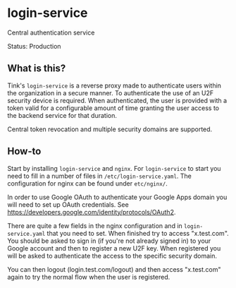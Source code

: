 # login-service

Central authentication service

Status: Production

## What is this?

Tink's `login-service` is a reverse proxy made to authenticate users within the organization
in a secure manner. To authenticate the use of an U2F security device is required.
When authenticated, the user is provided with a token valid for a configurable amount of time
granting the user access to the backend service for that duration.

Central token revocation and multiple security domains are supported.

## How-to

Start by installing `login-service` and `nginx`. For `login-service` to start you need to
fill in a number of files in `/etc/login-service.yaml`. The configuration for nginx can
be found under `etc/nginx/`.

In order to use Google OAuth to authenticate your Google Apps domain you will need to set
up OAuth credentials. See https://developers.google.com/identity/protocols/OAuth2.

There are quite a few fields in the nginx configuration and in `login-service.yaml` that you
need to set. When finished try to access "x.test.com". You should be asked to sign in
(if you're not already signed in) to your Google account and then to register a new U2F key.
When registered you will be asked to authenticate the access to the specific security domain.

You can then logout (login.test.com/logout) and then access "x.test.com"
again to try the normal flow when the user is registered.
